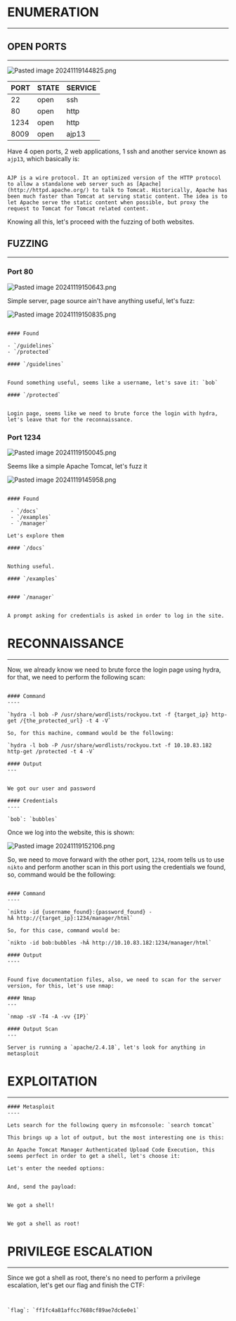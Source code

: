 ﻿# ENUMERATION
---

## OPEN PORTS
---

![Pasted image 20241119144825.png](../../IMAGES/Pasted%20image%2020241119144825.png)

| PORT | STATE | SERVICE |
| :--- | :---- | :------ |
| 22   | open  | ssh     |
| 80   | open  | http    |
| 1234 | open  | http    |
| 8009 | open  | ajp13   |

Have 4 open ports, 2 web applications, 1 ssh and another service known as `ajp13`, which basically is:

```ad-note

AJP is a wire protocol. It an optimized version of the HTTP protocol to allow a standalone web server such as [Apache](http://httpd.apache.org/) to talk to Tomcat. Historically, Apache has been much faster than Tomcat at serving static content. The idea is to let Apache serve the static content when possible, but proxy the request to Tomcat for Tomcat related content.

```

Knowing all this, let's proceed with the fuzzing of both websites.

## FUZZING
---

### Port 80


![Pasted image 20241119150643.png](../../IMAGES/Pasted%20image%2020241119150643.png)

Simple server, page source ain't have anything useful, let's fuzz:

![Pasted image 20241119150835.png](../../IMAGES/Pasted%20image%2020241119150835.png)

```ad-hint

#### Found

- `/guidelines`
- `/protected`

#### `/guidelines`


Found something useful, seems like a username, let's save it: `bob`

#### `/protected`


Login page, seems like we need to brute force the login with hydra, let's leave that for the reconnaissance.

```
### Port 1234

![Pasted image 20241119150045.png](../../IMAGES/Pasted%20image%2020241119150045.png)

Seems like a simple Apache Tomcat, let's fuzz it

![Pasted image 20241119145958.png](../../IMAGES/Pasted%20image%2020241119145958.png)

```ad-hint

#### Found

 - `/docs`
 - `/examples`
 - `/manager`

Let's explore them

#### `/docs`


Nothing useful.

#### `/examples`


#### `/manager`


A prompt asking for credentials is asked in order to log in the site.
```



# RECONNAISSANCE
---

Now, we already know we need to brute force the login page using hydra, for that, we need to perform the following scan:

```ad-hint

#### Command
----

`hydra -l bob -P /usr/share/wordlists/rockyou.txt -f {target_ip} http-get /{the_protected_url} -t 4 -V`

So, for this machine, command would be the following:

`hydra -l bob -P /usr/share/wordlists/rockyou.txt -f 10.10.83.182 http-get /protected -t 4 -V`

#### Output
---


We got our user and password

#### Credentials
----

`bob`: `bubbles`
```

Once we log into the website, this is shown:

![Pasted image 20241119152106.png](../../IMAGES/Pasted%20image%2020241119152106.png)

So, we need to move forward with the other port, `1234`, room tells us to use `nikto` and perform another scan in this port using the credentials we found, so, command would be the following:

```ad-hint

#### Command
----

`nikto -id {username_found}:{password_found} -hÂ http://{target_ip}:1234/manager/html`

So, for this case, command would be:

`nikto -id bob:bubbles -hÂ http://10.10.83.182:1234/manager/html`

#### Output
----


Found five documentation files, also, we need to scan for the server version, for this, let's use nmap:

#### Nmap
---

`nmap -sV -T4 -A -vv {IP}`

#### Output Scan
---

Server is running a `apache/2.4.18`, let's look for anything in metasploit

```


# EXPLOITATION
---

```ad-hint
#### Metasploit
----

Lets search for the following query in msfconsole: `search tomcat`

This brings up a lot of output, but the most interesting one is this:

An Apache Tomcat Manager Authenticated Upload Code Execution, this seems perfect in order to get a shell, let's choose it:

Let's enter the needed options:


And, send the payload:


We got a shell!


We got a shell as root!
```







# PRIVILEGE ESCALATION
---


Since we got a shell as root, there's no need to perform a privilege escalation, let's get our flag and finish the CTF:

```ad-note


`flag`: `ff1fc4a81affcc7688cf89ae7dc6e0e1`
```

